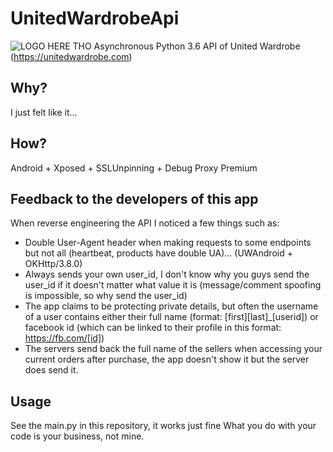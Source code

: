# UnitedWardrobeApi
![LOGO HERE THO](https://www.staticuw.com/assets/images/fb-header-2.jpg)
Asynchronous Python 3.6 API of United Wardrobe (https://unitedwardrobe.com)

## Why?
I just felt like it...

## How?
Android + Xposed + SSLUnpinning + Debug Proxy Premium

## Feedback to the developers of this app
When reverse engineering the API I noticed a few things such as:
+ Double User-Agent header when  making requests to some endpoints but not all (heartbeat, products have double UA)... (UWAndroid + OKHttp/3.8.0)
+ Always sends your own user_id, I don't know why you guys send the user_id if it doesn't matter what value it is (message/comment spoofing is impossible, so why send the user_id)
+ The app claims to be protecting private details, but often the username of a user contains either their full name (format: [first][last]_[userid]) or facebook id (which can be linked to their profile in this format: https://fb.com/[id])
+ The servers send back the full name of the sellers when accessing your current orders after purchase, the app doesn't show it but the server does send it.

## Usage
See the main.py in this repository, it works just fine
What you do with your code is your business, not mine.
